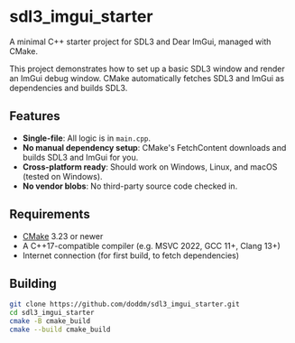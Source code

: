 # sdl3_imgui_starter

A minimal C++ starter project for SDL3 and Dear ImGui, managed with CMake.

This project demonstrates how to set up a basic SDL3 window and render an ImGui debug window. CMake automatically fetches SDL3 and ImGui as dependencies and builds SDL3.

## Features

- **Single-file**: All logic is in `main.cpp`.
- **No manual dependency setup**: CMake's FetchContent downloads and builds SDL3 and ImGui for you.
- **Cross-platform ready**: Should work on Windows, Linux, and macOS (tested on Windows).
- **No vendor blobs**: No third-party source code checked in.

## Requirements

- [CMake](https://cmake.org/) 3.23 or newer
- A C++17-compatible compiler (e.g. MSVC 2022, GCC 11+, Clang 13+)
- Internet connection (for first build, to fetch dependencies)

## Building

```sh
git clone https://github.com/doddm/sdl3_imgui_starter.git
cd sdl3_imgui_starter
cmake -B cmake_build
cmake --build cmake_build